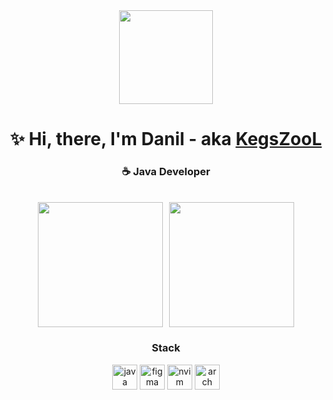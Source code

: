 <div align="center">
  <img height=150 src="https://github.com/KegsZooL/GIFS/raw/main/5.gif" alt="">
</div>

<h1 align="center">
  ✨ Hi, there, I'm Danil - aka&nbsp;<a href="https://github.com/KegsZooL">KegsZooL</a>
</h1>
<h3 align="center">☕ Java Developer</h3><br>

<div style="display: flex; aligin-items: center; justify-content: center; gap: 10px; height: 200px">
  <img height=200 src="https://github-readme-stats.vercel.app/api?username=kegszool&show_icons=true&theme=synthwave&rank_icon=github"></img>
  <img height=200 src="https://github-readme-stats.vercel.app/api/top-langs?username=kegszool&layout=compact&langs_count=8&card_width=320&theme=synthwave&show_icons=true" />
</div>


<h3 align="center">Stack</h3>
<div align="center">
  <img src="https://cdn.jsdelivr.net/gh/devicons/devicon@latest/icons/java/java-original-wordmark.svg" target="_blank" alt="java" height="40px">
  <img src="https://cdn.jsdelivr.net/gh/devicons/devicon@latest/icons/figma/figma-original.svg" target="_blank" alt="figma" height="40px">
  <img src="https://cdn.jsdelivr.net/gh/devicons/devicon@latest/icons/neovim/neovim-original.svg" target="_blank" alt="nvim" height="40px">
  <img src="https://cdn.jsdelivr.net/gh/devicons/devicon@latest/icons/archlinux/archlinux-original.svg" target="_blank" alt="arch" height="40px">
</div>
